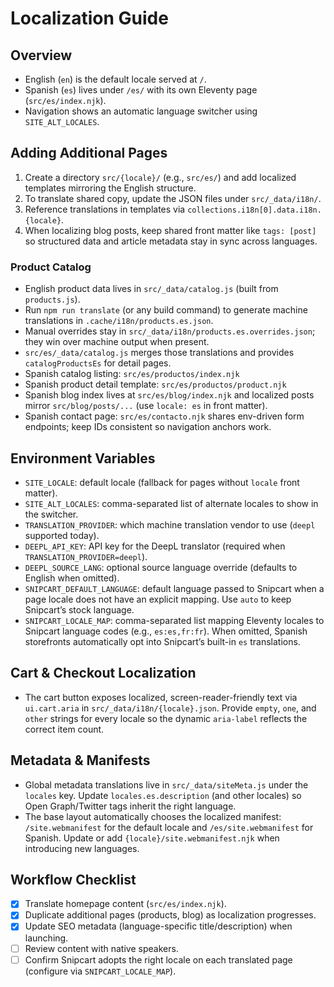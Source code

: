 # Localization Guide

## Overview
- English (`en`) is the default locale served at `/`.
- Spanish (`es`) lives under `/es/` with its own Eleventy page (`src/es/index.njk`).
- Navigation shows an automatic language switcher using `SITE_ALT_LOCALES`.

## Adding Additional Pages
1. Create a directory `src/{locale}/` (e.g., `src/es/`) and add localized templates mirroring the English structure.
2. To translate shared copy, update the JSON files under `src/_data/i18n/`.
3. Reference translations in templates via `collections.i18n[0].data.i18n.{locale}`.
4. When localizing blog posts, keep shared front matter like `tags: [post]` so structured data and article metadata stay in sync across languages.

### Product Catalog
- English product data lives in `src/_data/catalog.js` (built from `products.js`).
- Run `npm run translate` (or any build command) to generate machine translations in `.cache/i18n/products.es.json`.
- Manual overrides stay in `src/_data/i18n/products.es.overrides.json`; they win over machine output when present.
- `src/es/_data/catalog.js` merges those translations and provides `catalogProductsEs` for detail pages.
- Spanish catalog listing: `src/es/productos/index.njk`
- Spanish product detail template: `src/es/productos/product.njk`
- Spanish blog index lives at `src/es/blog/index.njk` and localized posts mirror `src/blog/posts/...` (use `locale: es` in front matter).
- Spanish contact page: `src/es/contacto.njk` shares env-driven form endpoints; keep IDs consistent so navigation anchors work.

## Environment Variables
- `SITE_LOCALE`: default locale (fallback for pages without `locale` front matter).
- `SITE_ALT_LOCALES`: comma-separated list of alternate locales to show in the switcher.
- `TRANSLATION_PROVIDER`: which machine translation vendor to use (`deepl` supported today).
- `DEEPL_API_KEY`: API key for the DeepL translator (required when `TRANSLATION_PROVIDER=deepl`).
- `DEEPL_SOURCE_LANG`: optional source language override (defaults to English when omitted).
- `SNIPCART_DEFAULT_LANGUAGE`: default language passed to Snipcart when a page locale does not have an explicit mapping. Use `auto` to keep Snipcart’s stock language.
- `SNIPCART_LOCALE_MAP`: comma-separated list mapping Eleventy locales to Snipcart language codes (e.g., `es:es,fr:fr`). When omitted, Spanish storefronts automatically opt into Snipcart’s built-in `es` translations.

## Cart & Checkout Localization
- The cart button exposes localized, screen-reader-friendly text via `ui.cart.aria` in `src/_data/i18n/{locale}.json`. Provide `empty`, `one`, and `other` strings for every locale so the dynamic `aria-label` reflects the correct item count.

## Metadata & Manifests
- Global metadata translations live in `src/_data/siteMeta.js` under the `locales` key. Update `locales.es.description` (and other locales) so Open Graph/Twitter tags inherit the right language.
- The base layout automatically chooses the localized manifest: `/site.webmanifest` for the default locale and `/es/site.webmanifest` for Spanish. Update or add `{locale}/site.webmanifest.njk` when introducing new languages.

## Workflow Checklist
- [x] Translate homepage content (`src/es/index.njk`).
- [x] Duplicate additional pages (products, blog) as localization progresses.
- [x] Update SEO metadata (language-specific title/description) when launching.
- [ ] Review content with native speakers.
- [ ] Confirm Snipcart adopts the right locale on each translated page (configure via `SNIPCART_LOCALE_MAP`).
